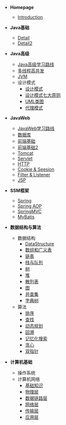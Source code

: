 - **Homepage**
  - [Introduction](Homepage/Intro)

- **Java基础**
  - [Detail](Java基础/Detail.md)
  - [Detail2](Java基础/Detail2.md)
  
- **Java高级**
  - [Java高级学习路线](Java高级/Java高级学习路线.md)
  - [多线程高并发](Java高级/多线程高并发/)
  - [JVM](Java高级/JVM/)
  - 设计模式
    - [设计模式](Java高级/设计模式/设计模式.md)
    - [设计模式七大原则](Java高级/设计模式/设计模式七大原则.md)
    - [UML类图](Java高级/设计模式/UML类图.md)
    - [代理模式](Java高级/设计模式/代理模式.md)
  
- **JavaWeb**
  - [JavaWeb学习路线](JavaWeb/JavaWeb学习路线.md)
  - [数据库](JavaWeb/数据库.md)
  - [前端基础](JavaWeb/前端基础.md)
  - [前端基础2](JavaWeb/前端基础2.md)
  - [Tomcat](JavaWeb/Tomcat.md)
  - [Servlet](JavaWeb/Servlet.md)
  - [HTTP](JavaWeb/HTTP协议.md)
  - [Cookie & Seesion](JavaWeb/Cookie_Session.md)
  - [Filter & Listener](JavaWeb/Filter_Listener.md)
  - [JSP](JavaWeb/JSP.md)

- **SSM框架**
  - [Spring](SSM框架/Spring.md)
  - [Spring AOP](SSM框架/Spring_AOP.md)
  - [SpringMVC](SSM框架/SpringMVC.md)
  - [MyBatis](SSM框架/MyBatis.md)
  
- **数据结构与算法**
  - 数据结构
    - [DataStructure](数据结构与算法/DataStructure.md)
    - [数组和广义表](数据结构与算法/数组和广义表.md)
    - [链表](数据结构与算法/链表.md)
    - [栈与队列](数据结构与算法/栈与队列.md)
    - [树](数据结构与算法/树.md)
    - [堆](数据结构与算法/堆.md)
    - [散列表](数据结构与算法/散列表.md)
    - [图](数据结构与算法/图.md)
    - [并查集](数据结构与算法/并查集.md)
    - [字典树](数据结构与算法/字典树.md)
  - 算法
    - [排序](数据结构与算法/排序.md)
    - [查找](数据结构与算法/查找.md)
    - [动态规划](数据结构与算法/动态规划.md)
    - [回溯](数据结构与算法/回溯.md)
    - [记忆化搜索](数据结构与算法/记忆化搜索.md)
    - [贪心](数据结构与算法/贪心.md)
    - [双指针](数据结构与算法/双指针.md)
  
- **计算机基础**
  - 操作系统
  - 计算机网络
    - [基础知识](计算机基础/计算机网络/基础知识.md)
    - [物理层](计算机基础/计算机网络/物理层.md)
    - [数据链路层](计算机基础/计算机网络/数据链路层.md) 
    - [网络层](计算机基础/计算机网络/网络层.md) 
    - [传输层](计算机基础/计算机网络/传输层.md) 
    - [应用层](计算机基础/计算机网络/应用层.md) 